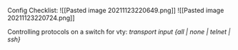 Config Checklist:
![[Pasted image 20211123220649.png]]
![[Pasted image 20211123220724.png]]

Controlling protocols on a switch for vty:
*transport input {all | none | telnet | ssh}*